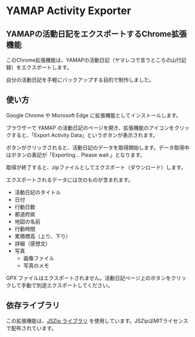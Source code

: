# YAMAP Activity Exporter
## YAMAPの活動日記をエクスポートするChrome拡張機能

このChrome拡張機能は、YAMAPの活動日記（ヤマレコで言うところの山行記録）をエクスポートします。

自分の活動日記を手軽にバックアップする目的で制作しました。

## 使い方

Google Chrome や Microsoft Edge に拡張機能としてインストールします。

ブラウザーで YAMAP の活動日記のページを開き、拡張機能のアイコンをクリックすると、「Export Activity Data」というボタンが表示されます。

ボタンがクリックされると、活動日記のデータを取得開始します。データ取得中はボタンの表記が「Exporting... Please wait.」となります。

取得が終了すると、zipファイルとしてエクスポート（ダウンロード）します。

エクスポートされるデータには次のものが含まれます。

- 活動日記のタイトル
- 日付
- 行動日数
- 都道府県
- 地図の名前
- 行動時間
- 累積標高（上り、下り）
- 詳細（感想文）
- 写真
  - 画像ファイル
  - 写真のメモ

GPX ファイルはエクスポートされません。活動日記ページ上のボタンをクリックして手動で別途エクスポートしてください。

## 依存ライブラリ
この拡張機能は、[JSZip ライブラリ](https://stuk.github.io/jszip/ "JSZip") を使用しています。JSZipはMITライセンスで配布されています。

